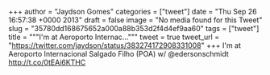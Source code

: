 
+++
author = "Jaydson Gomes"
categories = ["tweet"]
date = "Thu Sep 26 16:57:38 +0000 2013"
draft = false
image = "No media found for this Tweet"
slug = "35780dd168675652a000a88b353d2f4d4ef9aa60"
tags = ["tweet"]
title = """I'm at Aeroporto Internac..."""
tweet = true
tweet_url = "https://twitter.com/jaydson/status/383274172908331008"
+++
I'm at Aeroporto Internacional Salgado Filho (POA) w/ @edersonschmidt http://t.co/0tEAi6KTHC
